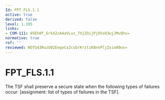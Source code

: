 ```yaml
---
Id: FPT_FLS.1.1
active: true
derived: false
level: 1.195
links:
- COM-111: 95Eh0f_GrkX2cA4aVLxz_7XjZOijPjO5sO3wjJMvQhs=
normative: true
ref: ''
reviewed: NOTG43RuzU02EegoCx2csbrKrztiK8nnPljZxio00os=
---
```


# FPT_FLS.1.1

The TSF shall preserve a secure state when the following types of failures occur: [assignment: list of types of failures in the TSF].